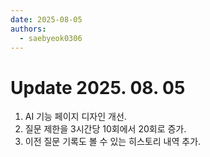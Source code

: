 ```yaml
---
date: 2025-08-05
authors:
  - saebyeok0306
---
```


# Update 2025. 08. 05

1. AI 기능 페이지 디자인 개선.
2. 질문 제한을 3시간당 10회에서 20회로 증가.
4. 이전 질문 기록도 볼 수 있는 히스토리 내역 추가.